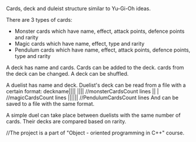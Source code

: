 Cards, deck and duleist structure similar to Yu-Gi-Oh ideas.

There are 3 types of cards: 
- Monster cards which have name, effect, attack points, defence points and rarity
- Magic cards which have name, effect, type and rarity
- Pendulum cards which have name, effect, attack points, defence points, type and rarity

A deck has name and cards.
Cards can be added to the deck. cards from the deck can be changed. A deck can be shuffled. 

A duelist has name and deck.
Duelist's deck can be read from a file with a certain format: 
deckname|<CardsCount>|<monsterCardsCount>|<magicCardsCount>|<pendulumCardsCount>
<name>|<effect>|<rarity>|<attackPoints>|<defencePoints>  //monsterCardsCount lines 
<name>|<effect>|<rarity> |<type>   //magicCardsCount lines
<name>|<effect>|<rarity>|<attackPoints>|<defencePoints>|<pendulumScale>|<type>   //PendulumCardsCount lines
And can be saved to a file with the same format.

A simple duel can take place between duelists with the same number of cards. Their decks are compared based on rarity.

//The project is a part of "Object - oriented programming in C++" course.
